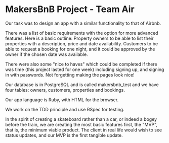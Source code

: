 # MakersBnB Project - Team Air

Our task was to design an app with a similar functionality to that of Airbnb. 

There was a list of basic requirements with the option for more advanced features. Here is a basic outline:
Property owners to be able to list their properties with a description, price and date availability.
Customers to be able to request a booking for one night, and it could be approved by the owner if
the chosen date was available.

There were also some "nice to haves" which could be completed if there was time (this project lasted for one week) including signing up, and signing in with passwords. Not forgetting making the pages look nice!

Our database is in PostgreSQL and is called makersbnb_test and we have four tables: owners, customers, properties and bookings.

Our app language is Ruby, with HTML for the browser.

We work on the TDD principle and use RSpec for testing.

In the spirit of creating a skateboard rather than a car, or indeed a bogey before the train,
we are creating the most basic features first, the "MVP", that is, the minimum viable product.
The client in real life would wish to see status updates, and our MVP is the first tangible update.

